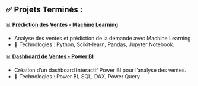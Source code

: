 ## ✅ Projets Terminés :

📊 **[Prédiction des Ventes - Machine Learning](https://github.com/frikaya12/Predict-Sales-ML)**  
   - Analyse des ventes et prédiction de la demande avec Machine Learning.  
   - 🔹 Technologies : Python, Scikit-learn, Pandas, Jupyter Notebook.  


📊 **[Dashboard de Ventes - Power BI](https://github.com/frikaya12/PowerBI-Sales-Dashboard)**  
   - Création d’un dashboard interactif Power BI pour l’analyse des ventes.  
   - 🔹 Technologies : Power BI, SQL, DAX, Power Query.  

